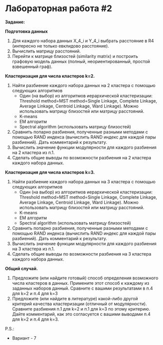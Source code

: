 # Лабораторная работа #2
**Задание:**

<b>Подготовка данных</b> 

1. Для каждого набора данных X_4_i и  Y_4_i  выбрать расстояние в R4 (интересно не только евклидово расстояние).
2. Вычислить матрицу расстояний.
3. Перейти к матрице близостей (similarity matrix) и построить графовую модель данных (полный, 
неориентированный, простой взвешенный граф).

<b>Кластеризация для числа кластеров k=2.</b> 

1. Найти разбиение каждого набора данных на 2 кластера с помощью следующих алгоритмов
    - Один (на выбор) из алгоритмов иерархической кластеризации: Threshold method=MST 
method=Single Linkage, Complete Linkage, Average Linkage, Centroid Linkage, Ward Linkage). 
Можно использовать матрицу близостей или матрицу расстояний. 
    - K-means
    - EM алгоритм
    - Spectral algorithm (использовать матрицу близостей)
2. Сравнить попарно разбиения, полученные разными методами с помощью RAND индекса 
(вычислить RAND индекс для каждой пары разбиений). Дать комментарий к результату. 
3. Вычислить значение функции модулярности для каждого разбиения на 2 кластера из п.1.
4. Сделать общие выводы по возможности разбиения на 2 кластера каждого набора данных.

<b>Кластеризация для числа кластеров k=3.</b>

1. Найти разбиение каждого набора данных на 3 кластера с помощью следующих алгоритмов
    - Один (на выбор) из алгоритмов иерархической кластеризации: Threshold method=MST 
method=Single Linkage, Complete Linkage, Average Linkage, Centroid Linkage, Ward Linkage). 
Можно использовать матрицу близостей или матрицу расстояний. 
    - K-means
    - EM алгоритм
    - Spectral algorithm (использовать матрицу близостей)
2. Сравнить попарно разбиения, полученные разными методами с помощью RAND индекса 
(вычислить RAND индекс для каждой пары разбиений). Дать комментарий к результату. 
3. Вычислить значение функции модулярности для каждого разбиения на 3 кластера из п.1.
4. Сделать общие выводы по возможности разбиения на 3 кластера каждого набора данных.

<b>Общий случай.</b>

1. Предложите (или найдите готовый) способ определения возможного числа кластеров в данных. 
Примените этот способ к каждому из заданных наборов данный. Сравните с вашими 
результатами в п.4 для k=2 и п.4 для k=3
2. Предложите (или найдите в литературе) какой-либо другой критерий качества кластеризации 
(отличный от модулярности). Сравните разбиения п.1 для k=2 и п.1 для k=3 по этому критерию. Дайте 
комментарий, как это согласуется с вашими выводами п.4 для k=2 и п.4 для k=3. 

P.S.:
* Вариант - 7